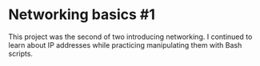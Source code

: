 # Networking basics #1
This project was the second of two introducing networking. I continued to learn about IP addresses while practicing manipulating them with Bash scripts.
